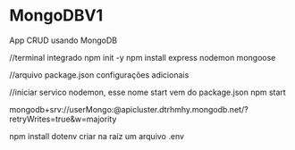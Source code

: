 # MongoDBV1
App CRUD usando MongoDB

//terminal integrado
npm init -y
npm install express nodemon mongoose

//arquivo package.json
configurações adicionais

//iniciar servico nodemon, esse nome start vem do package.json
npm start 

mongodb+srv://userMongo:<password>@apicluster.dtrhmhy.mongodb.net/?retryWrites=true&w=majority

npm install dotenv
criar na raíz um arquivo .env
